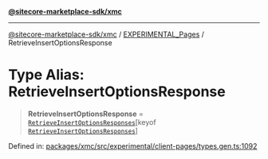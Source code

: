[**@sitecore-marketplace-sdk/xmc**](../../../../README.md)

***

[@sitecore-marketplace-sdk/xmc](../../../../README.md) / [EXPERIMENTAL\_Pages](../README.md) / RetrieveInsertOptionsResponse

# Type Alias: RetrieveInsertOptionsResponse

> **RetrieveInsertOptionsResponse** = [`RetrieveInsertOptionsResponses`](RetrieveInsertOptionsResponses.md)\[keyof [`RetrieveInsertOptionsResponses`](RetrieveInsertOptionsResponses.md)\]

Defined in: [packages/xmc/src/experimental/client-pages/types.gen.ts:1092](https://github.com/Sitecore/marketplace-sdk/blob/main/packages/xmc/src/experimental/client-pages/types.gen.ts#L1092)
